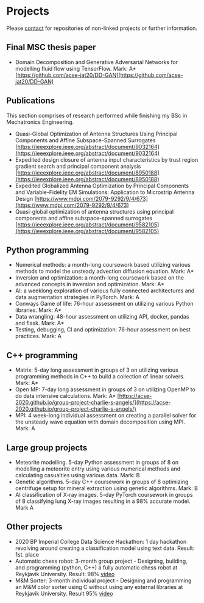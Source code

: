 # Projects
Please [contact](mailto:jon.tomasson1@gmail.com) for repositories of non-linked projects or further information.

## Final MSC thesis paper
 - Domain Decomposition and Generative Adversarial Networks for modelling fluid flow using TensorFlow. Mark: A* 
   [https://github.com/acse-jat20/DD-GAN](https://github.com/acse-jat20/DD-GAN)

## Publications
This section comprises of research performed while finishing my BSc in Mechatronics Engineering.
 - Quasi-Global Optimization of Antenna Structures Using Principal Components and Affine Subspace-Spanned Surrogates 
   [https://ieeexplore.ieee.org/abstract/document/9032164](https://ieeexplore.ieee.org/abstract/document/9032164)
 - Expedited design closure of antenna input characteristics by trust region gradient search and principal component analysis 
   [https://ieeexplore.ieee.org/abstract/document/8950188](https://ieeexplore.ieee.org/abstract/document/8950188)
 - Expedited Globalized Antenna Optimization by Principal Components and Variable-Fidelity EM Simulations: Application to Microstrip Antenna Design 
   [https://www.mdpi.com/2079-9292/9/4/673](https://www.mdpi.com/2079-9292/9/4/673)
 - Quasi-global optimization of antenna structures using principal components and affine subspace-spanned surrogates
   [https://ieeexplore.ieee.org/abstract/document/9582105](https://ieeexplore.ieee.org/abstract/document/9582105)


## Python programming
- Numerical methods: a month-long coursework based utilizing various methods to model the unsteady advection diffusion equation. Mark: A*
- Inversion and optimization: a month-long coursework based on the advanced concepts in inversion and optimization. Mark: A*
- AI: a weeklong exploration of various fully connected architectures and data augmentation strategies in PyTorch. Mark: A
- Conways Game of life: 76-hour assessment on utilizing various Python libraries. Mark: A*
- Data wrangling:  48-hour assessment on utilizing API, docker, pandas and flask. Mark: A*
- Testing, debugging, CI and optimization: 76-hour assessment on best practices. Mark: A

## C++ programming 
- Matrix: 5-day long assessment in groups of 3 on utilizing various programming methods in C++ to build a collection of linear solvers. Mark: A*
- Open MP: 7-day long assessment in groups of 3 on utilizing OpenMP to do data intensive calculations. Mark: A*
   [https://acse-2020.github.io/group-project-charlie-s-angels/](https://acse-2020.github.io/group-project-charlie-s-angels/)
- MPI: 4 week-long individual assessment on creating a parallel solver for the unsteady wave equation with domain decomposition using MPI. Mark: A

## Large group projects
- Meteorite modelling. 5-day Python assessment in groups of 8 on modelling a meteorite entry using various numerical methods and calculating casualties using various data. Mark: B 
- Genetic algorithms. 5-day C++ coursework in groups of 8 optimizing centrifuge setup for mineral extraction using genetic algorithms. Mark: B
- AI classification of X-ray images. 5-day PyTorch coursework in groups of 8 classifying lung X-ray images resulting in a 98% accurate model. Mark A

## Other projects 
- 2020 BP Imperial College Data Science Hackathon: 1 day hackathon revolving around creating a classification model using text data. Result: 1st. place
- Automatic chess robot: 3-month group project - Designing, building, and programming (python, C++) a fully automatic chess robot at Reykjavik University. Result: 98%
  [video](https://youtu.be/03NnNebqr6M)
- M&M Sorter: 3-month individual project - Designing and programming an M&M color sorter using C without using any external libraries at Reykjavik University. Result 95%
  [video](https://youtu.be/tPATVSBQtFg)

